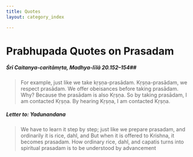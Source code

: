 ```yaml
---
title: Quotes
layout: category_index

---
```

# Prabhupada Quotes on Prasadam

##### Śrī Caitanya-caritāmṛta, Madhya-līlā 20.152–154##
> For example, just like we take kṛṣṇa-prasādam. Kṛṣṇa-prasādam, we respect prasādam. We offer obeisances before taking prasādam. Why? Because the prasādam is also Kṛṣṇa. So by taking prasādam, I am contacted Kṛṣṇa. By hearing Kṛṣṇa, I am contacted Kṛṣṇa.

##### Letter to: Yadunandana
> We have to learn it step by step; just like we prepare prasadam, and ordinarily it is rice, dahl, and But when it is offered to Krishna, it becomes prasadam. How ordinary rice, dahl, and capatis turns into spiritual prasadam is to be understood by advancement